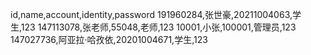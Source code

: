 id,name,account,identity,password
191960284,张世豪,20211004063,学生,123
147113078,张老师,55048,老师,123
10001,小张,100001,管理员,123
147027736,阿亚拉·哈孜依,20201004671,学生,123